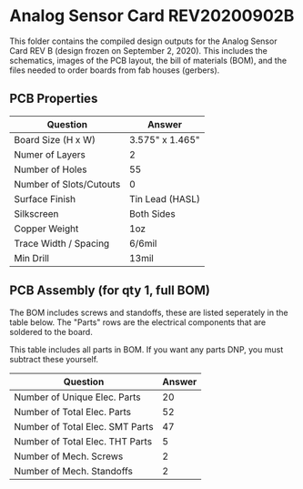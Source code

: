 # Analog Sensor Card REV20200902B

This folder contains the compiled design outputs for the Analog Sensor Card REV B (design frozen on September 2, 2020). This includes the schematics, images of the PCB layout, the bill of materials (BOM), and the files needed to order boards from fab houses (gerbers).

## PCB Properties

| Question                | Answer           |
|-------------------------|------------------|
| Board Size (H x W)      | 3.575" x 1.465"  |
| Numer of Layers         | 2                |
| Number of Holes         | 55               |
| Number of Slots/Cutouts | 0                |
| Surface Finish          | Tin Lead (HASL)  |
| Silkscreen              | Both Sides       |
| Copper Weight           | 1oz              |
| Trace Width / Spacing   | 6/6mil           |
| Min Drill               | 13mil            |

## PCB Assembly (for qty 1, full BOM)

The BOM includes screws and standoffs, these are listed seperately in the table below. The "Parts" rows are the electrical components that are soldered to the board.

This table includes all parts in BOM. If you want any parts DNP, you must subtract these yourself.

| Question                  | Answer           |
|---------------------------|------------------|
| Number of Unique Elec. Parts    | 20               |
| Number of Total Elec. Parts     | 52               |
| Number of Total Elec. SMT Parts | 47               |
| Number of Total Elec. THT Parts | 5                |
| Number of Mech. Screws          | 2                |
| Number of Mech. Standoffs       | 2                |

